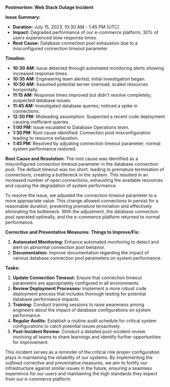 **Postmortem: Web Stack Outage Incident**

**Issue Summary:**
- **Duration:** July 15, 2023, 10:30 AM - 1:45 PM (UTC)
- **Impact:** Degraded performance of our e-commerce platform; 30% of users experienced slow response times.
- **Root Cause:** Database connection pool exhaustion due to a misconfigured connection timeout parameter.

**Timeline:**
- **10:30 AM:** Issue detected through automated monitoring alerts showing increased response times.
- **10:35 AM:** Engineering team alerted; initial investigation began.
- **10:50 AM:** Assumed potential server overload; scaled resources horizontally.
- **11:15 AM:** Response times improved but didn't resolve completely; suspected database issues.
- **11:45 AM:** Investigated database queries; noticed a spike in connections.
- **12:30 PM:** Misleading assumption: Suspected a recent code deployment causing inefficient queries.
- **1:00 PM:** Issue escalated to Database Operations team.
- **1:30 PM:** Root cause identified: Connection pool misconfiguration leading to resource exhaustion.
- **1:45 PM:** Resolved by adjusting connection timeout parameter; normal system performance restored.

**Root Cause and Resolution:**
The root cause was identified as a misconfigured connection timeout parameter in the database connection pool. The default timeout was too short, leading to premature termination of connections, creating a bottleneck in the system. This resulted in an increased number of open connections, exhausting the available resources and causing the degradation of system performance.

To resolve the issue, we adjusted the connection timeout parameter to a more appropriate value. This change allowed connections to persist for a reasonable duration, preventing premature termination and effectively eliminating the bottleneck. With the adjustment, the database connection pool operated optimally, and the e-commerce platform returned to normal performance.

**Corrective and Preventative Measures:**
**Things to Improve/Fix:**
1. **Automated Monitoring:** Enhance automated monitoring to detect and alert on abnormal connection pool behavior.
2. **Documentation:** Improve documentation regarding the impact of various database connection pool parameters on system performance.

**Tasks:**
1. **Update Connection Timeout:** Ensure that connection timeout parameters are appropriately configured in all environments.
2. **Review Deployment Processes:** Implement a more robust code deployment process that includes thorough testing for potential database performance impacts.
3. **Training:** Conduct training sessions to raise awareness among engineers about the impact of database configurations on system performance.
4. **Regular Audits:** Establish a routine audit schedule for critical system configurations to catch potential issues proactively.
5. **Post-Incident Review:** Conduct a detailed post-incident review involving all teams to share learnings and identify further opportunities for improvement.

This incident serves as a reminder of the critical role proper configuration plays in maintaining the reliability of our systems. By implementing the outlined corrective and preventative measures, we aim to fortify our infrastructure against similar issues in the future, ensuring a seamless experience for our users and maintaining the high standards they expect from our e-commerce platform.

